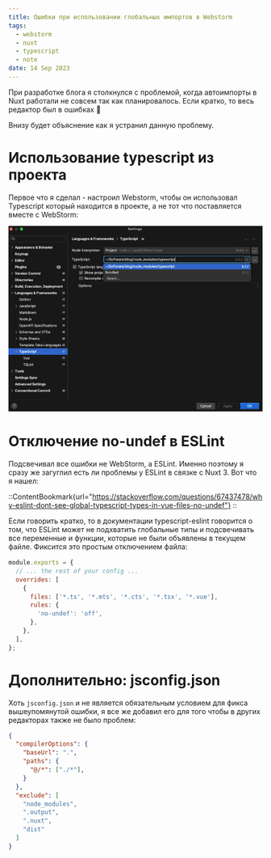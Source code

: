 ```yaml
---
title: Ошибки при использовании глобальных импортов в Webstorm
tags:
  - webstorm
  - nuxt
  - typescript
  - note
date: 14 Sep 2023
---
```


При разработке блога я столкнулся с проблемой, когда автоимпорты в Nuxt работали не совсем
так как планировалось. Если кратко, то весь редактор был в ошибках 🫡

Внизу будет объяснение как я устранил данную проблему.

# Использование typescript из проекта

Первое что я сделал - настроил Webstorm, чтобы он использовал Typescript который
находится в проекте, а не тот что поставляется вместе с WebStorm:

![](./assets/ws.png)

# Отключение no-undef в ESLint

Подсвечивал все ошибки не WebStorm, а ESLint. Именно поэтому я сразу же загуглил есть ли проблемы
у ESLint в связке с Nuxt 3. Вот что я нашел:

::ContentBookmark{url="https://stackoverflow.com/questions/67437478/why-eslint-dont-see-global-typescript-types-in-vue-files-no-undef"}
::

Если говорить кратко, то в документации typescript-eslint говорится о том, что ESLint может не подхватить глобальные типы и подсвечивать
все переменные и функции, которые не были объявлены в текущем файле. Фиксится это простым отключением файла:

```js [.eslintrc.cjs]
module.exports = {
  // ... the rest of your config ...
  overrides: [
    {
      files: ['*.ts', '*.mts', '*.cts', '*.tsx', '*.vue'],
      rules: {
        'no-undef': 'off',
      },
    },
  ],
};
```

# Дополнительно: jsconfig.json

Хоть `jsconfig.json` и не является обязательным условием для фикса вышеупомянутой ошибки, я все же добавил
его для того чтобы в других редакторах также не было проблем:

```json [jsconfig.json]
{
  "compilerOptions": {
    "baseUrl": ".",
    "paths": {
      "@/*": ["./*"],
    }
  },
  "exclude": [
    "node_modules",
    ".output",
    ".nuxt",
    "dist"
  ]
}
```
